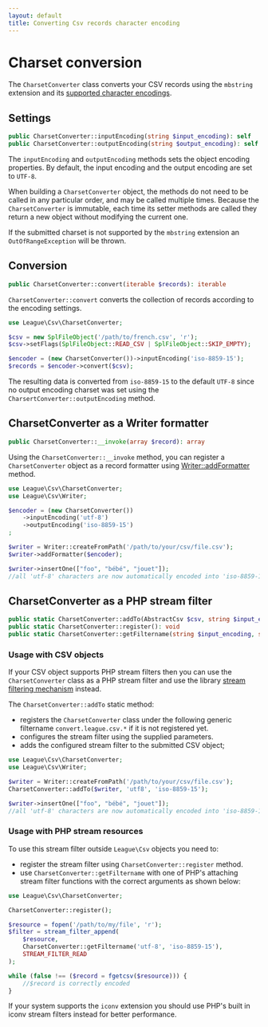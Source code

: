 ```yaml
---
layout: default
title: Converting Csv records character encoding
---
```


# Charset conversion

The `CharsetConverter` class converts your CSV records using the `mbstring` extension and its [supported character encodings](http://php.net/manual/en/mbstring.supported-encodings.php).

## Settings

~~~php
public CharsetConverter::inputEncoding(string $input_encoding): self
public CharsetConverter::outputEncoding(string $output_encoding): self
~~~

The `inputEncoding` and `outputEncoding` methods sets the object encoding properties. By default, the input encoding and the output encoding are set to `UTF-8`.

When building a `CharsetConverter` object, the methods do not need to be called in any particular order, and may be called multiple times. Because the `CharsetConverter` is immutable, each time its setter methods are called they return a new object without modifying the current one.

<p class="message-warning">If the submitted charset is not supported by the <code>mbstring</code> extension an <code>OutOfRangeException</code> will be thrown.</p>

## Conversion

~~~php
public CharsetConverter::convert(iterable $records): iterable
~~~

`CharsetConverter::convert` converts the collection of records according to the encoding settings.

~~~php
use League\Csv\CharsetConverter;

$csv = new SplFileObject('/path/to/french.csv', 'r');
$csv->setFlags(SplFileObject::READ_CSV | SplFileObject::SKIP_EMPTY);

$encoder = (new CharsetConverter())->inputEncoding('iso-8859-15');
$records = $encoder->convert($csv);
~~~

The resulting data is converted from `iso-8859-15` to the default `UTF-8` since  no output encoding charset was set using the `CharsertConverter::outputEncoding` method.

## CharsetConverter as a Writer formatter

~~~php
public CharsetConverter::__invoke(array $record): array
~~~

Using the `CharsetConverter::__invoke` method, you can register a `CharsetConverter` object as a record formatter using [Writer::addFormatter](/9.0/writer/#record-formatter) method.

~~~php
use League\Csv\CharsetConverter;
use League\Csv\Writer;

$encoder = (new CharsetConverter())
    ->inputEncoding('utf-8')
    ->outputEncoding('iso-8859-15')
;

$writer = Writer::createFromPath('/path/to/your/csv/file.csv');
$writer->addFormatter($encoder);

$writer->insertOne(["foo", "bébé", "jouet"]);
//all 'utf-8' characters are now automatically encoded into 'iso-8859-15' charset
~~~

## CharsetConverter as a PHP stream filter

~~~php
public static CharsetConverter::addTo(AbstractCsv $csv, string $input_encoding, string $output_encoding): AbstractCsv
public static CharsetConverter::register(): void
public static CharsetConverter::getFiltername(string $input_encoding, string $output_encoding): string
~~~

### Usage with CSV objects

If your CSV object supports PHP stream filters then you can use the `CharsetConverter` class as a PHP stream filter and use the library [stream filtering mechanism](/9.0/connections/filters/) instead.

The `CharsetConverter::addTo` static method:

- registers the `CharsetConverter` class under the following generic filtername `convert.league.csv.*` if it is not registered yet.
- configures the stream filter using the supplied parameters.
- adds the configured stream filter to the submitted CSV object;

~~~php
use League\Csv\CharsetConverter;
use League\Csv\Writer;

$writer = Writer::createFromPath('/path/to/your/csv/file.csv');
CharsetConverter::addTo($writer, 'utf8', 'iso-8859-15');

$writer->insertOne(["foo", "bébé", "jouet"]);
//all 'utf-8' characters are now automatically encoded into 'iso-8859-15' charset
~~~

### Usage with PHP stream resources

To use this stream filter outside `League\Csv` objects you need to:

- register the stream filter using `CharsetConverter::register` method.
- use `CharsetConverter::getFiltername` with one of PHP's attaching stream filter functions with the correct arguments as shown below:

~~~php
use League\Csv\CharsetConverter;

CharsetConverter::register();

$resource = fopen('/path/to/my/file', 'r');
$filter = stream_filter_append(
    $resource,
    CharsetConverter::getFiltername('utf-8', 'iso-8859-15'),
    STREAM_FILTER_READ
);

while (false !== ($record = fgetcsv($resource))) {
    //$record is correctly encoded
}
~~~

<p class="message-info">If your system supports the <code>iconv</code> extension you should use PHP's built in iconv stream filters instead for better performance.</p>
